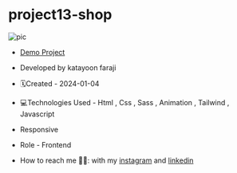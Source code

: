 # project13-shop
![pic](https://github.com/katayoon-faraji-web/project13-shop/assets/144775981/6b51c56b-609d-45e9-9431-acc2232bc52f)

- [Demo Project](https://katayoon-faraji-web.github.io/project13-shop/)

- Developed by katayoon faraji

- 🗓️Created - 2024-01-04

- 💻Technologies Used - Html , Css , Sass , Animation , Tailwind , Javascript

- Responsive
  
- Role - Frontend

- How to reach me 👩🏻: with my [instagram](https://instagram.com/katayoon_faraji_web) and [linkedin](https://www.linkedin.com/in/katayoon-faraji-web-3b722b207r)
